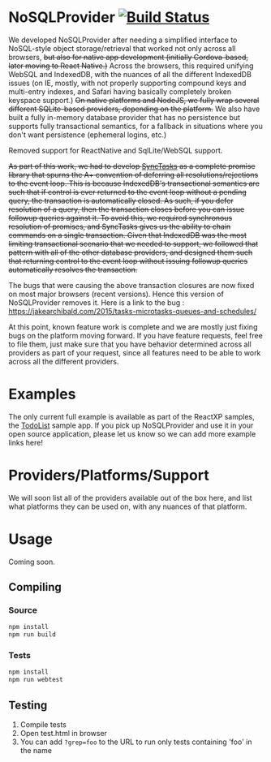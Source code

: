 # NoSQLProvider [![Build Status](https://travis-ci.org/Microsoft/NoSQLProvider.svg?branch=master)](https://travis-ci.org/Microsoft/NoSQLProvider)
We developed NoSQLProvider after needing a simplified interface to NoSQL-style object storage/retrieval that worked not only across all browsers, ~~but also for native app development (initially Cordova-based, later moving to React Native.)~~  Across the browsers, this required unifying WebSQL and IndexedDB, with the nuances of all the different IndexedDB issues (on IE, mostly, with not properly supporting compound keys and multi-entry indexes, and Safari having basically completely broken keyspace support.)  ~~On native platforms and NodeJS, we fully wrap several different SQLite-based providers, depending on the platform.~~  We also have built a fully in-memory database provider that has no persistence but supports fully transactional semantics, for a fallback in situations where you don't want persistence (ephemeral logins, etc.)

Removed support for ReactNative and SqlLite/WebSQL support.

~~As part of this work, we had to develop [SyncTasks](https://www.github.com/Microsoft/SyncTasks) as a complete promise library that spurns the A+ convention of deferring all resolutions/rejections to the event loop.  This is because IndexedDB's transactional semantics are such that if control is ever returned to the event loop without a pending query, the transaction is automatically closed.  As such, if you defer resolution of a query, then the transaction closes before you can issue followup queries against it.  To avoid this, we required synchronous resolution of promises, and SyncTasks gives us the ability to chain commands on a single transaction.  Given that IndexedDB was the most limiting transactional scenario that we needed to support, we followed that pattern with all of the other database providers, and designed them such that returning control to the event loop without issuing followup queries automatically resolves the transaction.~~

The bugs that were causing the above transaction closures are now fixed on most major browsers (recent versions). Hence this version of NoSQLProvider removes it. Here is a link to the bug : https://jakearchibald.com/2015/tasks-microtasks-queues-and-schedules/

At this point, known feature work is complete and we are mostly just fixing bugs on the platform moving forward.  If you have feature requests, feel free to file them, just make sure that you have behavior determined across all providers as part of your request, since all features need to be able to work across all the different providers.

# Examples
The only current full example is available as part of the ReactXP samples, the [TodoList](https://github.com/Microsoft/reactxp/tree/master/samples/TodoList) sample app.  If you pick up NoSQLProvider and use it in your open source application, please let us know so we can add more example links here!

# Providers/Platforms/Support

We will soon list all of the providers available out of the box here, and list what platforms they can be used on, with any nuances of that platform.

# Usage

Coming soon.

## Compiling
### Source
```bash
npm install
npm run build
```
### Tests
```bash
npm install
npm run webtest
```

## Testing
1. Compile tests
1. Open test.html in browser
1. You can add `?grep=foo` to the URL to run only tests containing 'foo' in the name
